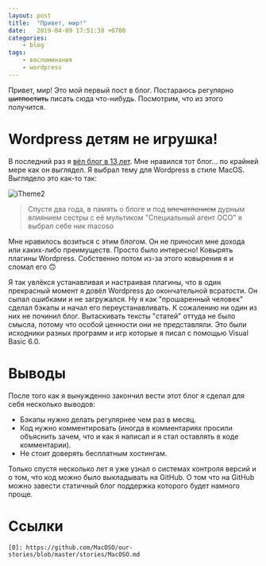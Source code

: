 ```yaml
---
layout: post
title:	"Привет, мир!"
date:	2019-04-09 17:51:38 +0700
categories:
    - blog
tags:
    - воспоминания
    - wordpress
---
```


Привет, мир! Это мой первый пост в блог. Постараюсь регулярно ~~шитпостить~~ писать сюда что-нибудь. Посмотрим, что из этого получится.  

# Wordpress детям не игрушка!

В последний раз я [вёл блог в 13 лет][0]. Мне нравился тот блог... по крайней мере как он выглядел. Я выбрал тему для Wordpress в стиле MacOS. Выглядело это как-то так:  

![iTheme2](http://macoso.blur.tech/images/posts/2019/hello-world/1.jpg)  

> Cпустя два года, в память о блоге и под ~~впечатлением~~ дурным влиянием сестры с её мультиком "Специальный агент ОСО" я выбрал себе ник macoso

Мне нравилось возиться с этим блогом. Он не приносил мне дохода или каких-либо преимуществ. Просто было интересно! Ковырять плагины Wordpress. Собственно потом из-за этого ковырения я и сломал его 🙃  

Я так увлёкся устанавливая и настраивая плагины, что в один прекрасный момент я довёл Wordpress до окончательной всратости. Он сыпал ошибками и не загружался. Ну я как "прошаренный человек" сделал бэкапы и начал его переустанавливать. К сожалению ни один из них не починил блог. Вытаскивать тексты "статей" оттуда не было смысла, потому что особой ценности они не представляли. Это были исходники разных программ и игр которые я писал с помощью Visual Basic 6.0.  

# Выводы

После того как я вынужденно закончил вести этот блог я сделал для себя несколько выводов:
- Бэкапы нужно делать регулярнее чем раз в месяц.
- Код нужно комментировать (иногда в комментариях просили объяснить зачем, что и как я написал и я стал оставлять в коде комментарии).
- Не стоит доверять бесплатным хостингам.  

Только спустя несколько лет я уже узнал о системах контроля версий и о том, что код можно было выкладывать на GitHub. О том что на GitHub можно завести статичный блог поддержка которого будет намного проще.

# Ссылки

~~~
[0]: https://github.com/MacOSO/our-stories/blob/master/stories/MacOSO.md
~~~

[0]: https://github.com/MacOSO/our-stories/blob/master/stories/MacOSO.md
